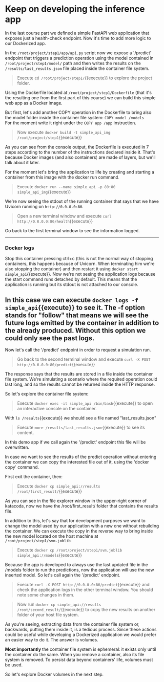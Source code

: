 # Keep on developing the inference app

In the last course part we defined a simple FastAPI web application that exposes just 
a health-check endpoint. Now it's time to add more logic to our Dockerized app. 

In the `/root/project/step1/app/api.py` script now we expose a '/predict' endpoint that triggers 
a prediction operation using the model contained in `/root/project/step1/model/` path and then 
writes the results on the `/results/last_results.json` file placed inside the container 
file system.

> Execute `cd /root/project/step1/`{{execute}} to explore the project folder.

Using the Dockerfile located at `/root/project/step1/Dockerfile`  (that it's the resulting one 
from the first part of this course) we can build this simple web app as a Docker image.

But first, let's add another COPY operation in the Dockerfile to bring also the model folder 
inside the container file system: `COPY model /models`  
For the moment write it right under the `COPY app /app` instruction.

> Now execute `docker build -t simple_api_img /root/project/step1`{{execute}}

As you can see from the console output, the Dockerfile is executed in 7 steps according
to the number of the instructions declared inside it. That's because Docker images 
(and also containers) are made of layers, but we'll talk about it later.

For the moment let's bring the application to life by creating and starting a container 
from this image with the docker run command.

> Execute `docker run --name simple_api -p 80:80 simple_api_img`{{execute}}

We're now seeing the stdout of the running container that says that we have Uvicorn
running on `http://0.0.0.0:80`. 

> Open a new terminal window and execute `curl http://0.0.0.0:80/health`{{execute}}

Go back to the first terminal window to see the information logged.

---
### Docker logs

Stop this container pressing ctrl+c (this is not the normal way of stopping containers, this
happens because of Uvicorn. When terminating him we're also stopping the container)
and then restart it using `docker start simple_api`{{execute}}.
Now we're not seeing the application logs because the start command runs detached by default.
This means that the application is running but its stdout is not attached to our console.

In this case we can execute `docker logs -f simple_api`{{execute}} to see it. The -f option stands for
"follow" that means we will see the future logs emitted by the container in addition to the
already produced. Without this option we could only see the past logs.
---

Now let's call the '/predict' endpoint in order to request a simulation run.

> Go back to the second terminal window and execute 
> `curl -X POST http://0.0.0.0:80/predict`{{execute}}

The response says that the results are stored in a file inside the container file system.
We're simulating a scenario where the required operation could last long, and so the results 
cannot be returned inside the HTTP response.

So let's explore the container file system:

> Execute `docker exec -it simple_api /bin/bash`{{execute}} to open an interactive console on the 
> container.  

With `ls /results`{{execute}} we should see a file named "last_results.json"

> Execute `more /results/last_results.json`{{execute}} to see its content.

In this demo app if we call again the '/predict' endpoint this file will be overwritten.

In case we want to see the results of the predict operation without entering the 
container we can copy the interested file out of it, using the 'docker copy' command.


First exit the container, then:

> Execute `docker cp simple_api://results /root/first_result/`{{execute}} 

As you can see in the file explorer window in the upper-right corner of katacoda, now we have
the /root/first_result/ folder that contains the results file.

In addition to this, let's say that for development purposes we want to change the model 
used by our application with a new one without rebuilding the container.
We can execute the copy in the reverse way to bring inside the new model located on 
the host machine at `/root/project/step1/svm.joblib`

> Execute `docker cp /root/project/step1/svm.joblib simple_api://models`{{execute}} 

Because the app is developed to always use the last updated file in the /models folder to
run the predictions, now the application will use the new inserted model. So let's call
again the '/predict' endpoint.

> Execute `curl -X POST http://0.0.0.0:80/predict`{{execute}} and check the application
> logs in the other terminal window. You should note some changes in them.

> Now run `docker cp simple_api://results /root/second_result/`{{execute}} to copy the
> new results on another folder of your host file system.

As you're seeing, extracting data from the container file system or, backwards, putting them
inside it, is a tedious process. Since these actions could be useful while developing a 
Dockerized application we would prefer an easier way to do it. The answer is volumes.

**Most importantly** the container file system is ephemeral: it exists only until the container 
do the same. When you remove a container, also its file system is removed.
To persist data beyond containers' life, volumes must be used.

So let's explore Docker volumes in the next step.